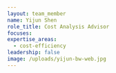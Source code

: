 ```yaml
---
layout: team_member
name: Yijun Shen
role_title: Cost Analysis Advisor
focuses:
expertise_areas:
  - cost-efficiency
leadership: false
image: /uploads/yijun-bw-web.jpg
---
```


